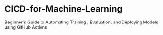# CICD-for-Machine-Learning
Beginner's Guide to Automating Training , Evaluation, and Deploying Models using GitHub Actions 
